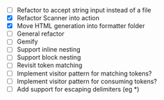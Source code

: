 - [ ] Refactor to accept string input instead of a file
- [x] Refactor Scanner into action
- [x] Move HTML generation into formatter folder
- [ ] General refactor
- [ ] Gemify
- [ ] Support inline nesting
- [ ] Support block nesting
- [ ] Revisit token matching
- [ ] Implement visitor pattern for matching tokens?
- [ ] Implement visitor pattern for consuming tokens?
- [ ] Add support for escaping delimiters (eg \*)
